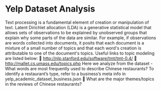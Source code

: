 # Yelp Dataset Analysis

Text processing is a fundamental element of creation or manipulation of text. Latent Dirichlet allocation (LDA) is a generative statistical model that allows sets of observations to be explained by unobserved groups that explain why some parts of the data are similar. For example, if observations are words collected into documents, it posits that each document is a mixture of a small number of topics and that each word's creation is attributable to one of the document's topics.
Useful links to topic modeling are listed below:
 http://nlp.stanford.edu/software/tmt/tmt-0.4/
 http://mallet.cs.umass.edu/topics.php
Here we analyze from the dataset - What words are most frequently used to describe Chinese restaurants? To identify a restaurant’s type, refer to a business’s meta info in yelp_academic_dataset_business.json
 What are the major themes/topics in the reviews of Chinese restaurants?
